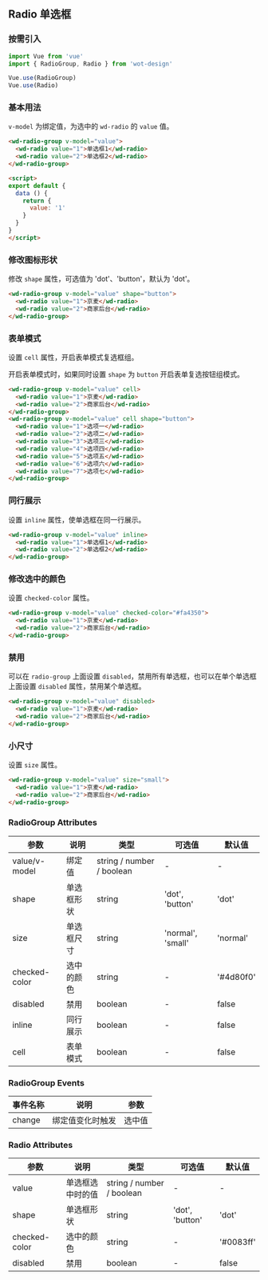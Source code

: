 ## Radio 单选框

### 按需引入

```javascript
import Vue from 'vue'
import { RadioGroup, Radio } from 'wot-design'

Vue.use(RadioGroup)
Vue.use(Radio)
```

### 基本用法

`v-model` 为绑定值，为选中的 `wd-radio` 的 `value` 值。

```html
<wd-radio-group v-model="value">
  <wd-radio value="1">单选框1</wd-radio>
  <wd-radio value="2">单选框2</wd-radio>
</wd-radio-group>

<script>
export default {
  data () {
    return {
      value: '1'
    }
  }
}
</script>
```

### 修改图标形状

修改 `shape` 属性，可选值为 'dot'、'button'，默认为 'dot'。

```html
<wd-radio-group v-model="value" shape="button">
  <wd-radio value="1">京麦</wd-radio>
  <wd-radio value="2">商家后台</wd-radio>
</wd-radio-group>
```

### 表单模式

设置 `cell` 属性，开启表单模式复选框组。

开启表单模式时，如果同时设置 `shape` 为 `button` 开启表单复选按钮组模式。

```html
<wd-radio-group v-model="value" cell>
  <wd-radio value="1">京麦</wd-radio>
  <wd-radio value="2">商家后台</wd-radio>
</wd-radio-group>
<wd-radio-group v-model="value" cell shape="button">
  <wd-radio value="1">选项一</wd-radio>
  <wd-radio value="2">选项二</wd-radio>
  <wd-radio value="3">选项三</wd-radio>
  <wd-radio value="4">选项四</wd-radio>
  <wd-radio value="5">选项五</wd-radio>
  <wd-radio value="6">选项六</wd-radio>
  <wd-radio value="7">选项七</wd-radio>
</wd-radio-group>
```

### 同行展示

设置 `inline` 属性，使单选框在同一行展示。

```html
<wd-radio-group v-model="value" inline>
  <wd-radio value="1">单选框1</wd-radio>
  <wd-radio value="2">单选框2</wd-radio>
</wd-radio-group>
```

### 修改选中的颜色

设置 `checked-color` 属性。

```html
<wd-radio-group v-model="value" checked-color="#fa4350">
  <wd-radio value="1">京麦</wd-radio>
  <wd-radio value="2">商家后台</wd-radio>
</wd-radio-group>
```

### 禁用

可以在 `radio-group` 上面设置 `disabled`，禁用所有单选框，也可以在单个单选框上面设置 `disabled` 属性，禁用某个单选框。

```html
<wd-radio-group v-model="value" disabled>
  <wd-radio value="1">京麦</wd-radio>
  <wd-radio value="2">商家后台</wd-radio>
</wd-radio-group>
```

### 小尺寸

设置 `size` 属性。

```html
<wd-radio-group v-model="value" size="small">
  <wd-radio value="1">京麦</wd-radio>
  <wd-radio value="2">商家后台</wd-radio>
</wd-radio-group>
```

### RadioGroup Attributes

| 参数      | 说明                                 | 类型      | 可选值       | 默认值   |
|---------- |------------------------------------ |---------- |------------- |-------- |
| value/v-model | 绑定值 | string / number / boolean | - | - |
| shape | 单选框形状 | string | 'dot', 'button' | 'dot' |
| size | 单选框尺寸 | string | 'normal', 'small' | 'normal' |
| checked-color | 选中的颜色 | string | - | '#4d80f0' |
| disabled | 禁用 | boolean | - | false |
| inline | 同行展示 | boolean | - | false |
| cell | 表单模式 | boolean | - | false |

### RadioGroup Events

| 事件名称      | 说明                                 | 参数     |
|------------- |------------------------------------ |--------- |
| change | 绑定值变化时触发 | 选中值 |

### Radio Attributes

| 参数      | 说明                                 | 类型      | 可选值       | 默认值   |
|---------- |------------------------------------ |---------- |------------- |-------- |
| value | 单选框选中时的值 | string / number / boolean | - | - |
| shape | 单选框形状 | string | 'dot', 'button' | 'dot' |
| checked-color | 选中的颜色 | string | - | '#0083ff' |
| disabled | 禁用 | boolean | - | false |